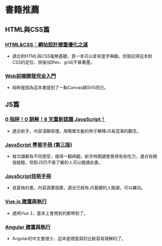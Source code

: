 # 書籍推薦
## HTML與CSS篇
### [HTML&CSS：網站設計建置優化之道](https://www.books.com.tw/products/0010546014?sloc=main)
* 適合對HTML與CSS毫無基礎，買一本可以拿來當字典翻，但我記得這本對CSS的定位、排版(如flex、grid)不甚著墨。

### [Web前端開發完全入門](https://www.books.com.tw/products/0010730360?sloc=main)
* 純粹是因為這本書提到了一點Canvas跟SVG而已。

## JS篇

### [0 陷阱！0 誤解！8 天重新認識 JavaScript！](https://www.books.com.tw/products/0010832387?sloc=main)
* 適合新手，內容淺顯易懂，用簡單生動的例子解釋JS易混淆的觀念。
### [JavaScript 學習手冊 (第三版)](https://www.books.com.tw/products/0010736115?loc=P_br_r0vq68ygz_D_2aabd0_B_1)
* 每次讀都有不同感受，值得一翻再翻，新手時期讀會覺得有些吃力，適合有開發經驗，但對JS仍不甚了解的人可以閱讀此書。

### [JavaScript技術手冊](https://www.books.com.tw/products/0010839570?sloc=main)
* 良葛格的書，內容涵蓋很廣，適合已經有JS基礎的人閱讀，可以練功。

### [Vue.js 建置與執行](https://www.books.com.tw/products/0010807018)
* 適用Vue 2，基本上會用到的都帶到了。

### [Angular 建置與執行](https://www.books.com.tw/products/0010802974)
* Angular的中文書很少，這本是裡面寫的比較容易理解的了。